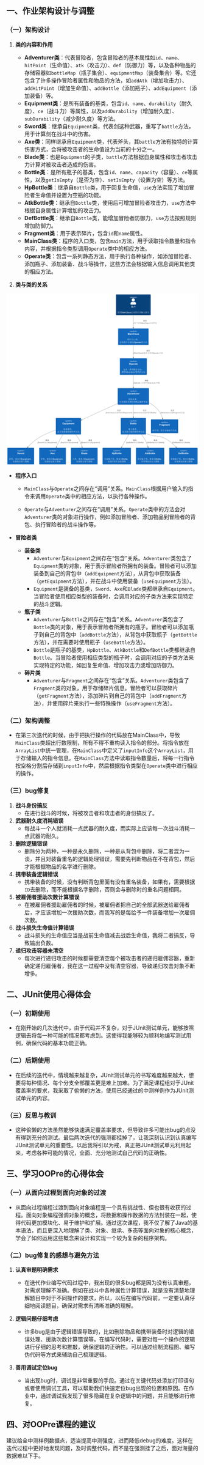 ## 一、作业架构设计与调整

### （一）架构设计
1. **类的内容和作用**
    - **Adventurer类**：代表冒险者，包含冒险者的基本属性如`id`、`name`、`hitPoint`（生命值）、`atk`（攻击力）、`def`（防御力）等，以及各种物品的存储容器如`bottleMap`（瓶子集合）、`equipmentMap`（装备集合）等。它还包含了许多操作冒险者属性和物品的方法，如`addAtk`（增加攻击力）、`addHitPoint`（增加生命值）、`addBottle`（添加瓶子）、`addEquipment`（添加装备）等。
    - **Equipment类**：是所有装备的基类，包含`id`、`name`、`durability`（耐久度）、`ce`（战斗力）等属性，以及`addDurability`（增加耐久度）、`subDurability`（减少耐久度）等方法。
    - **Sword类**：继承自`Equipment`类，代表剑这种武器，重写了`battle`方法，用于计算剑在战斗中的伤害。
    - **Axe类**：同样继承自`Equipment`类，代表斧头，其`battle`方法有独特的计算伤害方式，会将被攻击者的生命值设为当前的十分之一。
    - **Blade类**：也是`Equipment`的子类，`battle`方法根据自身属性和攻击者攻击力计算对被攻击者造成的伤害。
    - **Bottle类**：是所有瓶子的基类，包含`id`、`name`、`capacity`（容量）、`ce`等属性，以及`getIsEmpty`（是否为空）、`setIsEmpty`（设置为空）等方法。
    - **HpBottle类**：继承自`Bottle`类，用于回复生命值，`use`方法实现了增加冒险者生命值并设置为空瓶的功能。
    - **AtkBottle类**：继承自`Bottle`类，使用后可增加冒险者攻击力，`use`方法中根据自身属性计算增加的攻击力。
    - **DefBottle类**：继承自`Bottle`类，能增加冒险者防御力，`use`方法按照规则增加防御力。
    - **Fragment类**：用于表示碎片，包含`id`和`name`属性。
    - **MainClass类**：程序的入口类，包含`main`方法，用于读取指令数量和指令内容，并根据指令类型调用`Operate`类中的相应方法。
    - **Operate类**：包含一系列静态方法，用于执行各种操作，如添加冒险者、添加瓶子、添加装备、战斗等操作，这些方法会根据输入信息调用其他类的相应方法。

2. **类与类的关系**

![ClassGraph](Class.png)

- **程序入口**
	
	- `MainClass`与`Operate`之间存在“调用”关系。`MainClass`根据用户输入的指令来调用`Operate`类中的相应方法，以执行各种操作。
	
	- `Operate`与`Adventurer`之间存在“调用”关系。`Operate`类中的方法会对`Adventurer`类的对象进行操作，例如添加冒险者、添加物品到冒险者的背包、执行冒险者的战斗操作等。
	
- **冒险者类**
  
  - **装备类**
    - `Adventurer`与`Equipment`之间存在“包含”关系。`Adventurer`类包含了`Equipment`类的对象，用于表示冒险者所拥有的装备。冒险者可以添加装备到自己的背包中（`addEquipment`方法），从背包中获取装备（`getEquipment`方法），并在战斗中使用装备（`useEquipment`方法）。
    - `Equipment`是装备的基类，`Sword`、`Axe`和`Blade`类都继承自`Equipment`。当冒险者使用相应类型的装备时，会调用对应的子类方法来实现特定的战斗逻辑。
  - **瓶子类**
    - `Adventurer`与`Bottle`之间存在“包含”关系。`Adventurer`类包含了`Bottle`类的对象，用于表示冒险者所拥有的瓶子。冒险者可以添加瓶子到自己的背包中（`addBottle`方法），从背包中获取瓶子（`getBottle`方法），并在需要时使用瓶子（`useBottle`方法）。
    - `Bottle`是瓶子的基类，`HpBottle`、`AtkBottle`和`DefBottle`类都继承自`Bottle`。当冒险者使用相应类型的瓶子时，会调用对应的子类方法来实现特定的功能，如回复生命值、增加攻击力或增加防御力。
  - **碎片类**
    - `Adventurer`与`Fragment`之间存在“包含”关系。`Adventurer`类包含了`Fragment`类的对象，用于存储碎片信息。冒险者可以获取碎片（`getFragment`方法），添加碎片到自己的背包中（`addFragment`方法），并使用碎片来执行一些特殊操作（`useFragment`方法）。

### （二）架构调整
- 在第三次迭代的时候，由于把执行操作的代码放在MainClass中，导致`MainClass`类超出行数限制，所有不得不重构读入指令的部分。将指令放在`ArrayList`中统一管理，在`MainClass`中定义了`inputInfo`这个`ArrayList`，用于存储输入的指令信息。在`MainClass`方法中读取指令数量后，将每一行指令按空格分割后存储到`inputInfo`中，然后根据指令类型在`Operate`类中进行相应的操作。

### （三）bug修复
1. **战斗身份搞反**
    - 在进行战斗的时候，将被攻击者和攻击者的身份搞反了。
2. **武器耐久度消耗错误**
    - 每战斗一个人就消耗一点武器的耐久度，而实际上应该每一次战斗消耗一点武器的耐久。
3. **删除逻辑错误**
    - 删除分为两种，一种是永久删除，一种是从背包中删除，将二者混为一谈，并且对装备重名的逻辑处理错误，需要先判断物品在不在背包，然后才能根据物品的名字进行删除。
4. **携带装备逻辑错误**
    - 携带装备的时候，没有判断背包里面有没有重名装备，如果有，需要根据`ID`去删除，而不能根据名字删除，否则会与删除时的重名问题相同。
5. **被雇佣者援助次数计算错误**
    - 在被雇佣者援助雇佣者的时候，被雇佣者把自己的全部武器送给雇佣者后，才应该增加一次援助次数，而我写的是每给予一件装备增加一次雇佣次数。
6. **战斗损失生命值计算错误**
    - 战斗损失的生命值应当是战前生命值减去战后生命值，我将二者搞反，导致输出负数。
7. **递归攻击容器未清空**
    - 每次进行递归攻击的时候都需要清空每个被攻击者的递归雇佣容器，重新确定递归雇佣者，我在这一过程中没有清空容器，导致递归攻击对象不断增多。

## 二、JUnit使用心得体会

### （一）初期使用
- 在刚开始的几次迭代中，由于代码并不复杂，对于JUnit测试单元，能够按照逻辑去将每一种可能的情况都考虑到。这使得我能够较为顺利地编写测试用例，确保代码的基本功能正确。

### （二）后期使用
- 在后续的迭代中，情境越来越复杂，JUnit测试单元的书写难度越来越大，想要将每种情况、每个分支全部覆盖更是难上加难。为了满足课程组对于JUnit覆盖率的要求，我采取了偷懒的方法，使用已经通过的中测样例作为JUnit测试单元的内容。

### （三）反思与教训
- 这种偷懒的方法虽然能够快速满足覆盖率要求，但导致许多可能出bug的点没有得到充分的测试。最后两次迭代的强测都挂掉了，让我深刻认识到认真编写JUnit测试单元的重要性。以后我将引以为戒，真正把JUnit测试单元利用起来，考虑各种可能的情况，全面、充分地测试自己代码的正确性。

## 三、学习OOPre的心得体会

### （一）从面向过程到面向对象的过渡
- 从面向过程编程过渡到面向对象编程是一个具有挑战性、但也很有收获的过程。面向对象编程强调对象的概念，将数据和操作数据的方法封装在一起，使得代码更加模块化、易于维护和扩展。通过这次课程，我不仅了解了Java的基本语法，而且更深入地理解了类、对象、继承、多态等面向对象的核心概念，学会了如何运用这些概念来设计和实现一个较为复杂的程序架构。

### （二）bug修复的感想与避免方法
1. **认真审题明确需求**
   
    - 在迭代作业编写代码过程中，我出现的很多bug都是因为没有认真审题，对需求理解不准确。例如在战斗中各种属性计算错误，就是没有清楚地理解题目中对于不同操作的要求，所以，以后在编写代码前，一定要认真仔细地阅读题目，确保对需求有清晰准确的理解。
2. **逻辑问题仔细考虑**
   - 许多bug是由于逻辑错误导致的，比如删除物品和携带装备时对逻辑的错误处理、援助次数计算错误等。在编写代码时，需要对每一个操作的逻辑进行仔细的思考和推敲，确保逻辑的正确性。可以通过绘制流程图、编写伪代码等方式来辅助自己梳理逻辑。
3. **善用调试定位bug**
   - 当出现bug时，调试是非常重要的手段。通过在关键代码处添加打印语句或者使用调试工具，可以帮助我们快速定位bug出现的位置和原因。在作业中，通过调试我发现了很多隐藏在复杂逻辑中的问题，并且能够进行修复。

## 四、对OOPre课程的建议
建议给全中测样例数据点，适当提高中测强度，进而降低debug的难度。这样在迭代过程中更好地发现问题，及时调整代码，而不是在强测挂了之后，面对海量的数据难以下手。
